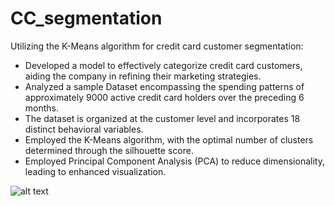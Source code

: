 # CC_segmentation
Utilizing the K-Means algorithm for credit card customer segmentation:

* Developed a model to effectively categorize credit card customers, aiding the company in refining their marketing strategies.
* Analyzed a sample Dataset encompassing the spending patterns of approximately 9000 active credit card holders over the preceding 6 months.
* The dataset is organized at the customer level and incorporates 18 distinct behavioral variables.
* Employed the K-Means algorithm, with the optimal number of clusters determined through the silhouette score.
* Employed Principal Component Analysis (PCA) to reduce dimensionality, leading to enhanced visualization.

![alt text]([http://url/to/img.png](https://github.com/aneeshjv96/Credit-Card-Segmentation/blob/main/Screenshot%202023-08-14%20at%2011.06.05%20PM.png)https://github.com/aneeshjv96/Credit-Card-Segmentation/blob/main/Screenshot%202023-08-14%20at%2011.06.05%20PM.png)
